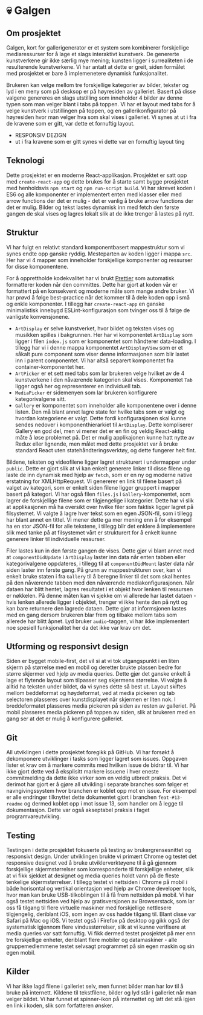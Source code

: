 # :skull: Galgen

## Om prosjektet

Galgen, kort for gallerigenerator er et system som kombinerer forskjellige mediaressurser for å lage et slags interaktivt kunstverk. De genererte kunstverkene gir ikke særlig mye mening; kunsten ligger i surrealiteten i de resulterende kunstverkene. Vi har antatt at dette er greit, siden formålet med prosjektet er bare å implemenetere dynamisk funksjonalitet.

Brukeren kan velge mellom tre forskjellige kategorier av bilder, tekster og lyd i en meny som på desksop er på høyresiden av galleriet. Basert på disse valgene genereres en slags utstilling som inneholder 4 bilder av denne typen som man velger blant i tabs på toppen. Vi har et layout med tabs for å velge kunstverk i utstillingen på toppen, og en gallerikonfigurator på høyresiden hvor man velger hva som skal vises i galleriet. Vi synes at ut i fra de kravene som er gitt, var dette et fornuftig layout.

- RESPONSIV DEZIGN
- ut i fra kravene som er gitt synes vi dette var en fornuftig layout ting

## Teknologi

Dette prosjektet er en moderne React-applikasjon. Prosjektet er satt opp med `create-react-app` og dette brukes for å starte samt bygge prosjektet med henholdsvis `npm start` og `npm run-script build`. Vi har skrevet koden i ES6 og alle komponenter er implementert enten med klasser eller med arrow functions der det er mulig - det er vanlig å bruke arrow functions der det er mulig. Bilder og tekst lastes dynamisk inn med fetch den første gangen de skal vises og lagres lokalt slik at de ikke trenger å lastes på nytt.

## Struktur

Vi har fulgt en relativt standard komponentbasert mappestruktur som vi synes endte opp ganske ryddig. Mesteparten av koden ligger i mappa `src`. Her har vi 4 mapper som inneholder forskjellige komponenter og ressurser for disse komponentene.

For å opprettholde kodekvalitet har vi brukt [Prettier](https://prettier.io) som automatisk formatterer koden når den committes. Dette har gjort at koden vår er formattert på en konsekvent og moderne måte som mange andre bruker. Vi har prøvd å følge best-practice når det kommer til å dele koden opp i små og enkle komponenter. I tillegg har `create-react-app` en ganske minimalistisk innebygd ESLint-konfigurasjon som tvinger oss til å følge de vanligste konvensjonene.

- `ArtDisplay` er selve kunstverket, hvor bildet og teksten vises og musikken spilles i bakgrunnen. Her har vi komponentet `ArtDisplay` som ligger i filen `index.js` som er komponentet som håndterer data-loading. I tillegg har vi i denne mappa komponentet `ArtDisplayView` som er et såkalt pure component som viser denne informasjonen som blir lastet inn i parent componentet. Vi har altså separert komponentet fra container-komponentet her.
- `ArtPicker` er et sett med tabs som lar brukeren velge hvilket av de 4 kunstverkene i den nåværende kategorien skal vises. Komponentet `Tab` ligger også her og representerer en individuell tab.
- `MediaPicker` er sidemenyen som lar brukeren konfigurere kategorivalgene sitt.
- `Gallery` er komponentet som inneholder alle komponentene over i denne listen. Den må blant annet lagre state for hvilke tabs som er valgt og hvordan kategoriene er valgt. Dette fordi konfigurasjonen skal kunne sendes nedover i komponenthierarkiet til `ArtDisplay`. Dette kompliserer Gallery en god del, men vi mener det er en fin og veldig React-aktig måte å løse problemet på. Det er mulig applikajonen kunne hatt nytte av Redux eller lignende, men målet med dette prosjektet var å bruke standard React uten statehåndteringsverktøy, og dette fungerer helt fint.

Bildene, teksten og videofilene ligger lagret strukturert i undermapper under `public`. Dette er gjort slik at vi kan enkelt generere linker til disse filene og laste de inn dynamisk med hjelp av `fetch`, som er en ny og moderne native erstatning for XMLHttpRequest. Vi genererer en link til filene basert på valget av kategori, som er enkelt siden filene ligger gruppert i mapper basert på kategori. Vi har også filen `files.js` i `Gallery`-komponentet, som lagrer de forskjellige filene som er tilgjengelige i kategorier. Dette har vi slik at applikasjonen må ha oversikt over hvilke filer som faktisk ligger lagret på filsystemet. Vi valgte å lagre hver tekst som en egen JSON-fil, som i tillegg har blant annet en tittel. Vi mener dette ga mer mening enn å for eksempel ha en stor JSON-fil for alle tekstene, i tillegg blir det enklere å implementere slik med tanke på at filsystemet vårt er strukturert for å enkelt kunne generere linker til individuelle ressurser.

Filer lastes kun in den første gangen de vises. Dette gjør vi blant annet med at `componentDidUpdate` i `ArtDisplay` laster inn data når enten tabben eller kategorivalgene oppdateres, i tillegg til at `componentDidMount` laster data når siden laster inn første gang. På grunn av mappestrukturen over, kan vi enkelt bruke staten i fra `Gallery` til å beregne linker til det som skal hentes på den nåværende tabben med den nåværende mediakonfigurasjonen. Når dataen har blitt hentet, lagres resultatet i et objekt hvor lenken til ressursen er nøkkelen. På denne måten kan vi sjekke om vi allerede har lastet dataen - hvis lenken allerede ligger i objektet, trenger vi ikke hente den på nytt og kan bare returnere den lagrede dataen. Dette gjør at informsjonen lastes med en gang dersom brukeren blar frem og tilbake mellom tabs som allerede har blitt åpnet. Lyd bruker `audio`-taggen, vi har ikke implementert noe spesiell funksjonalitet her da det ikke var krav om det.

## Utforming og responsivt design

Siden er bygget mobile-first, det vil si at vi tok utgangspunkt i en liten skjerm på størrelse med en mobil og deretter brukte plassen bedre for større skjermer ved hjelp av media queries. Dette gjør det ganske enkelt å lage et flytende layout som tilpasser seg skjermens størrelse. Vi valgte å alltid ha teksten under bildet, da vi synes dette så best ut. Layout skiftes mellom beddeformat og høydeformat, ved at media pickeren og tab selectoren plasseres over kunstdisplayet når skjermen er liten nok. I breddeformatet plasseres media pickeren på siden av resten av galleriet. På mobil plasseres media pickeren på toppen av siden, slik at brukeren med en gang ser at det er mulig å konfigurere galleriet.

## Git

All utviklingen i dette prosjektet foregikk på GitHub. Vi har forsøkt å dekomponere utviklinger i tasks som ligger lagret som issues. Oppgaven lister et krav om å markere commits med hvilken issue de bidrar til. Vi har ikke gjort dette ved å eksplisitt markere issuene i hver eneste commitmelding da dette ikke virker som en veldig utbredt praksis. Det vi derimot har gjort er å gjøre all utvikling i separate branches som følger et navngivingssystem hvor branchen er koblet opp mot en issue. For eksempel er alle endringer tilknyttet dette dokumentet gjort i branchen `feat-#13-readme` og dermed koblet opp i mot issue 13, som handler om å legge til dokumentasjon. Dette var også akseptabel praksis i faget programvareutvikling.

## Testing

Testingen i dette prosjektet fokuserte på testing av brukergrensesnittet og responsivt design. Under utviklingen brukte vi primært Chrome og testet det responsive designet ved å bruke utviklerverktøyene til å gå gjennom forskjellige skjermstørrelser som korresponderte til forskjellige enheter, slik at vi fikk sjekket at designet og media queries holdt vann på de fleste tenkelige skjermstørrelser. I tillegg testet vi nettsiden i Chrome på mobil i både horisontal og vertikal orientasjon ved hjelp av Chrome developer tools, hvor man kan bruke USB-tilkoblingen til å få frem nettsiden på mobil. Vi har også testet nettsiden ved hjelp av gratisversjonen av Browserstack, som lar oss få tilgang til flere virtuelle maskiner med forskjellige nettlesere tilgjengelig, deriblant iOS, som ingen av oss hadde tilgang til. Blant disse var Safari på Mac og iOS. Vi testet også i Firefox på desktop og gikk også der systematisk igjennom flere vindusstørrelser, slik at vi kunne verifisere at media queries var satt fornuftig. Vi fikk dermed testet prosjektet på mer enn tre forskjellige enheter, deriblant flere mobiler og datamaskiner - alle gruppemedlemmene testet selvsagt programmet på sin egen maskin og sin egen mobil.

## Kilder

Vi har ikke lagd filene i galleriet selv, men funnet bilder man har lov til å bruke på internett. Kildene til tekstfilene, bilder og lyd står i galleriet når man velger bildet. Vi har funnet et spinner-ikon på internettet og latt det stå igjen en link i koden, slik som forfatteren ønsker.
